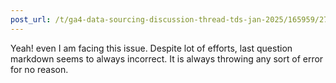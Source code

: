 ```yaml
---
post_url: /t/ga4-data-sourcing-discussion-thread-tds-jan-2025/165959/275
---
```

Yeah! even I am facing this issue. Despite lot of efforts, last question markdown seems to always incorrect. It is always throwing any sort of error for no reason.